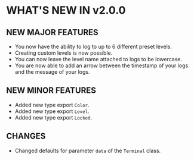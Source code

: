 # WHAT'S NEW IN v2.0.0

## NEW MAJOR FEATURES

-   You now have the ability to log to up to 6 different preset levels.
-   Creating custom levels is now possible.
-   You can now leave the level name attached to logs to be lowercase.
-   You are now able to add an arrow between the timestamp of your logs and the message of your logs.

## NEW MINOR FEATURES

-   Added new type export `Color`.
-   Added new type export `Level`.
-   Added new type export `Locked`.

## CHANGES

-   Changed defaults for parameter `data` of the `Terminal` class.
